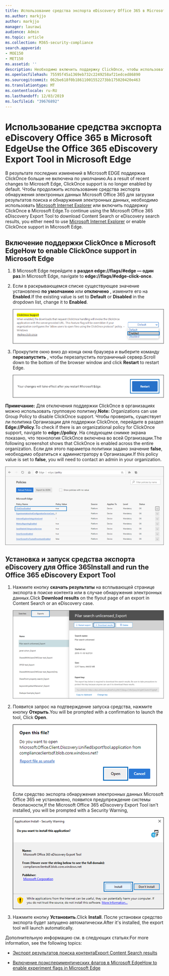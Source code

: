```yaml
---
title: Использование средства экспорта eDiscovery Office 365 в Microsoft Edge
ms.author: markjjo
author: markjjo
manager: laurawi
audience: Admin
ms.topic: article
ms.collection: M365-security-compliance
search.appverid:
- MOE150
- MET150
ms.assetid: ''
description: Необходимо включить поддержку ClickOnce, чтобы использовать Microsoft Edge для экспорта результатов поиска из поиска контента и обнаружения электронных данных в центре безопасности и соответствия требованиям.
ms.openlocfilehash: 75595f45a1369eb732c2249258af21edced86890
ms.sourcegitcommit: 062be618f0b18611001552273bb175020420e463
ms.translationtype: MT
ms.contentlocale: ru-RU
ms.lasthandoff: 12/03/2019
ms.locfileid: "39676892"
---
```

# <a name="use-the-office-365-ediscovery-export-tool-in-microsoft-edge"></a><span data-ttu-id="9e5c9-103">Использование средства экспорта eDiscovery Office 365 в Microsoft Edge</span><span class="sxs-lookup"><span data-stu-id="9e5c9-103">Use the Office 365 eDiscovery Export Tool in Microsoft Edge</span></span>

<span data-ttu-id="9e5c9-104">В результате последних изменений в Microsoft EDGE поддержка ClickOnce больше не включена по умолчанию.</span><span class="sxs-lookup"><span data-stu-id="9e5c9-104">As a result of recent changes to Microsoft Edge, ClickOnce support is no longer enabled by default.</span></span> <span data-ttu-id="9e5c9-105">Чтобы продолжить использование средства экспорта обнаружения электронных данных Microsoft Office 365 для загрузки результатов поиска и обнаружения электронных данных, необходимо использовать [Microsoft Internet Explorer](https://support.microsoft.com/help/17621/internet-explorer-downloads) или включить поддержку ClickOnce в Microsoft Edge.</span><span class="sxs-lookup"><span data-stu-id="9e5c9-105">To continue using the Microsoft Office 365 eDiscovery Export Tool to download Content Search or eDiscovery search results, you either need to use [Microsoft Internet Explorer](https://support.microsoft.com/help/17621/internet-explorer-downloads) or enable ClickOnce support in Microsoft Edge.</span></span>

## <a name="how-to-enable-clickonce-support-in-microsoft-edge"></a><span data-ttu-id="9e5c9-106">Включение поддержки ClickOnce в Microsoft Edge</span><span class="sxs-lookup"><span data-stu-id="9e5c9-106">How to enable ClickOnce support in Microsoft Edge</span></span>

1. <span data-ttu-id="9e5c9-107">В Microsoft Edge перейдите в **раздел edge://flags/#edge — один раз**.</span><span class="sxs-lookup"><span data-stu-id="9e5c9-107">In Microsoft Edge, navigate to **edge://flags/#edge-click-once**.</span></span>

2. <span data-ttu-id="9e5c9-108">Если в раскрывающемся списке существующее значение установлено **по умолчанию** или **отключено** , измените его на **Enabled**.</span><span class="sxs-lookup"><span data-stu-id="9e5c9-108">If the existing value is set to **Default** or **Disabled** in the dropdown list, change it to **Enabled**.</span></span>
    
   ![](media/ClickOnceimage1.png)

3. <span data-ttu-id="9e5c9-109">Прокрутите окно вниз до конца окна браузера и выберите команду **перезапустить** , чтобы перезапустить пограничный сервер.</span><span class="sxs-lookup"><span data-stu-id="9e5c9-109">Scroll down to the bottom of the browser window and click **Restart** to restart Edge.</span></span>

   ![](media/ClickOnceimage2.png)

<span data-ttu-id="9e5c9-110">**Примечание:** Для отключения поддержки ClickOnce в организациях можно использовать групповую политику.</span><span class="sxs-lookup"><span data-stu-id="9e5c9-110">**Note:** Organizations can use Group Policy to disable ClickOnce support.</span></span> <span data-ttu-id="9e5c9-111">Чтобы проверить, существует ли политика Организации для поддержки ClickOnce, перейдите в раздел **Edge://Policy**.</span><span class="sxs-lookup"><span data-stu-id="9e5c9-111">To check if there is an organizational policy for ClickOnce support, navigate to **edge://policy**.</span></span> <span data-ttu-id="9e5c9-112">На следующем снимке экрана показано, что технология ClickOnce включена во всей Организации.</span><span class="sxs-lookup"><span data-stu-id="9e5c9-112">The following screenshot shows that ClickOnce is enabled across the entire organization.</span></span> <span data-ttu-id="9e5c9-113">Если для этого параметра политики задано значение **false**, необходимо обратиться к администратору в Организации.</span><span class="sxs-lookup"><span data-stu-id="9e5c9-113">If this policy value is set to **false**, you will need to contact an admin in your organization.</span></span>

![](media/ClickOnceimage3.png)

## <a name="install-and-run-the-office-365-ediscovery-export-tool"></a><span data-ttu-id="9e5c9-114">Установка и запуск средства экспорта eDiscovery для Office 365</span><span class="sxs-lookup"><span data-stu-id="9e5c9-114">Install and run the Office 365 eDiscovery Export Tool</span></span>

1. <span data-ttu-id="9e5c9-115">Нажмите кнопку **скачать результаты** на всплывающей странице экспорта в поиске контента или в случае обнаружения электронных данных.</span><span class="sxs-lookup"><span data-stu-id="9e5c9-115">Click **Download results** on the flyout page of an export in Content Search or an eDiscovery case.</span></span>

   ![Нажмите кнопку Скачать результаты на всплывающей странице, чтобы скачать результаты поиска.](media/ClickOnceExport1.png)

2. <span data-ttu-id="9e5c9-117">Появится запрос на подтверждение запуска средства, нажмите кнопку **Открыть**.</span><span class="sxs-lookup"><span data-stu-id="9e5c9-117">You will be prompted with a confirmation to launch the tool, Click **Open**.</span></span>

   ![Нажмите кнопку Открыть, чтобы запустить средство экспорта eDiscovery](media/ClickOnceimage4.png)

   <span data-ttu-id="9e5c9-119">Если средство экспорта обнаружения электронных данных Microsoft Office 365 не установлено, появится предупреждение системы безопасности,</span><span class="sxs-lookup"><span data-stu-id="9e5c9-119">If the Microsoft Office 365 eDiscovery Export Tool isn't installed, you will be prompted with a Security Warning,</span></span> 

   ![Нажмите кнопку установить, чтобы установить средство экспорта обнаружения электронных данных](media/ClickOnceimage5.png)

3. <span data-ttu-id="9e5c9-121">Нажмите кнопку **Установить**.</span><span class="sxs-lookup"><span data-stu-id="9e5c9-121">Click **Install**.</span></span> <span data-ttu-id="9e5c9-122">После установки средство экспорта будет запущено автоматически.</span><span class="sxs-lookup"><span data-stu-id="9e5c9-122">After it's installed, the export tool will launch automatically.</span></span>

<span data-ttu-id="9e5c9-123">Дополнительную информацию см. в следующих статьях:</span><span class="sxs-lookup"><span data-stu-id="9e5c9-123">For more information, see the following topics:</span></span>

- [<span data-ttu-id="9e5c9-124">Экспорт результатов поиска контента</span><span class="sxs-lookup"><span data-stu-id="9e5c9-124">Export Content Search results</span></span>](export-search-results.md)

- [<span data-ttu-id="9e5c9-125">Включение поэкспериментических флагов в Microsoft Edge</span><span class="sxs-lookup"><span data-stu-id="9e5c9-125">How to enable experiment flags in Microsoft Edge</span></span>](https://microsoftedgesupport.microsoft.com/hc/articles/360034075294-How-to-enable-experiment-flags-in-Microsoft-Edge-Insider-channels)
